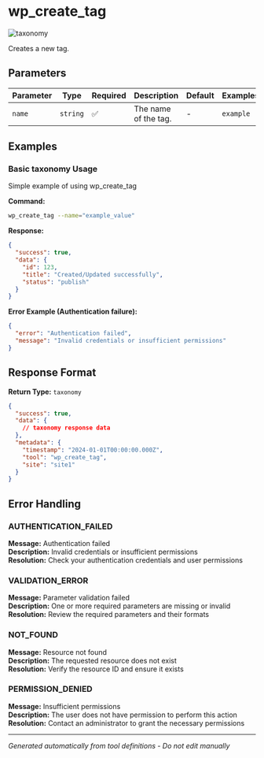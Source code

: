 # wp_create_tag

![taxonomy](https://img.shields.io/badge/category-taxonomy-lightgrey)

Creates a new tag.

## Parameters

| Parameter | Type     | Required | Description          | Default | Examples  |
| --------- | -------- | -------- | -------------------- | ------- | --------- |
| `name`    | `string` | ✅       | The name of the tag. | -       | `example` |

## Examples

### Basic taxonomy Usage

Simple example of using wp_create_tag

**Command:**

```bash
wp_create_tag --name="example_value"
```

**Response:**

```json
{
  "success": true,
  "data": {
    "id": 123,
    "title": "Created/Updated successfully",
    "status": "publish"
  }
}
```

**Error Example (Authentication failure):**

```json
{
  "error": "Authentication failed",
  "message": "Invalid credentials or insufficient permissions"
}
```

## Response Format

**Return Type:** `taxonomy`

```json
{
  "success": true,
  "data": {
    // taxonomy response data
  },
  "metadata": {
    "timestamp": "2024-01-01T00:00:00.000Z",
    "tool": "wp_create_tag",
    "site": "site1"
  }
}
```

## Error Handling

### AUTHENTICATION_FAILED

**Message:** Authentication failed  
**Description:** Invalid credentials or insufficient permissions  
**Resolution:** Check your authentication credentials and user permissions

### VALIDATION_ERROR

**Message:** Parameter validation failed  
**Description:** One or more required parameters are missing or invalid  
**Resolution:** Review the required parameters and their formats

### NOT_FOUND

**Message:** Resource not found  
**Description:** The requested resource does not exist  
**Resolution:** Verify the resource ID and ensure it exists

### PERMISSION_DENIED

**Message:** Insufficient permissions  
**Description:** The user does not have permission to perform this action  
**Resolution:** Contact an administrator to grant the necessary permissions

---

_Generated automatically from tool definitions - Do not edit manually_
